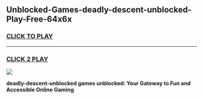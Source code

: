 
## Unblocked-Games-deadly-descent-unblocked-Play-Free-64x6x
<h3>
<a href="https://premium76.site?title=deadly-descent-unblocked&ref=18A1">CLICK TO PLAY</a></h3>
<hr>

<h3>
<a href="https://premium76.site?title=deadly-descent-unblocked&ref=18A1">CLICK 2 PLAY</a>
  
</h3>

<a href="https://premium76.site?title=deadly-descent-unblocked&ref=18A1"><img src="https://clearcache.store/games.png"></a>


**deadly-descent-unblocked games unblocked: Your Gateway to Fun and Accessible Online Gaming**
